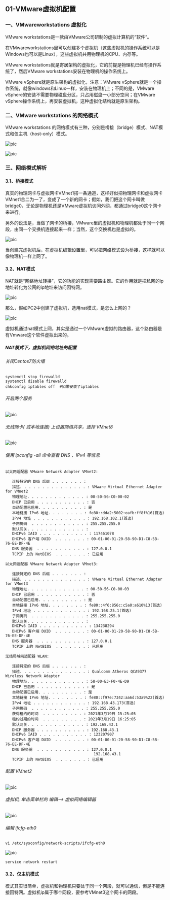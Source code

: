 ## 01-VMware虚拟机配置

### 一、VMwareworkstations 虚拟化

VMware workstations是一款由VMware公司研制的虚拟计算机的“软件”。
 
在VMwareworkstations里可以创建多个虚拟机（这些虚拟机的操作系统可以是Windows也可以是Linux），这些虚拟机共用物理机的CPU、内存等。

VMware workstations就是寄居架构的虚拟化，它的前提是物理机已经有操作系统了，然后VMware workstations安装在物理机的操作系统上。

VMware vSphere就是原生架构的虚拟化，注意：VMware vSphere就是一个操作系统，就像windows和Linux一样，安装在物理机上；不同的是，VMware vSphere的安装不需要物理磁盘分区，只占用磁盘一小部分空间；在VMware vSphere操作系统上，再安装虚拟机，这种虚拟化结构就是原生架构。

### 二、VMware workstations 的网络模式

VMware workstations 的网络模式有三种，分别是桥接（bridge）模式、NAT模式和仅主机（host-only）模式。

![pic](./images/vmware-01.png)

![pic](./images/vmware-02.png)


### 三、网络模式解析

#### 3.1、桥接模式
真实的物理网卡与虚拟网卡VMnet1搭一条通道，这样好似把物理网卡和虚拟网卡VMnet1合二为一了，变成了一个新的网卡；假如，我们把这个网卡叫做bridge0，无论是物理机还是VMware虚拟机访问外网，都通过bridge0这个网卡来进行。

另外的说法是，当做了网卡的桥接，VMware里的虚拟机和物理机都处于同一个网段，由同一个交换机连接起来一样；当然，这个交换机也是虚拟的。

![pic](./images/vmware-03.png)

当创建完虚拟机后，在虚拟机编辑设置里，可以把网络模式设为桥接，这样就可以像物理机一样上网了。


#### 3.2、NAT模式
NAT就是“网络地址转换”，它的功能的实现需要路由器。它的作用就是把私网的ip地址转化为公网的ip地址来访问因特网。

![pic](./images/vmware-04.png)

那么，假如PC2中创建了虚拟机，选用nat模式，是怎么上网的？

![pic](./images/vmware-06.png)

虚拟机通过nat模式上网，其实是通过一个VMware虚拟的路由器，这个路由器是有Vmware这个软件虚拟出来的。

##### NAT模式下，虚拟机网络地址的配置

###### 关闭Centos7防火墙
```
systemctl stop firewalld
systemctl disable firewalld
chkconfig iptables off  #如果安装了iptables
```

###### 开启两个服务

![pic](./images/vmware-07.png)

######  无线网卡( 或本地连接) 上设置网络共享，选择 VMnet8

![pic](./images/vmware-08.png)

###### 使用 ipconfig -all 命令查看 DNS 、IPv4 等信息
```
以太网适配器 VMware Network Adapter VMnet2:

   连接特定的 DNS 后缀 . . . . . . . :
   描述. . . . . . . . . . . . . . . : VMware Virtual Ethernet Adapter for VMnet2
   物理地址. . . . . . . . . . . . . : 00-50-56-C0-00-02
   DHCP 已启用 . . . . . . . . . . . : 否
   自动配置已启用. . . . . . . . . . : 是
   本地链接 IPv6 地址. . . . . . . . : fe80::dda2:5002:eafb:ff8f%16(首选)
   IPv4 地址 . . . . . . . . . . . . : 192.168.102.1(首选)
   子网掩码  . . . . . . . . . . . . : 255.255.255.0
   默认网关. . . . . . . . . . . . . :
   DHCPv6 IAID . . . . . . . . . . . : 117461078
   DHCPv6 客户端 DUID  . . . . . . . : 00-01-00-01-20-58-90-D1-C8-5B-76-EE-DF-4E
   DNS 服务器  . . . . . . . . . . . : 127.0.0.1
   TCPIP 上的 NetBIOS  . . . . . . . : 已启用

以太网适配器 VMware Network Adapter VMnet3:

   连接特定的 DNS 后缀 . . . . . . . :
   描述. . . . . . . . . . . . . . . : VMware Virtual Ethernet Adapter for VMnet3
   物理地址. . . . . . . . . . . . . : 00-50-56-C0-00-03
   DHCP 已启用 . . . . . . . . . . . : 否
   自动配置已启用. . . . . . . . . . : 是
   本地链接 IPv6 地址. . . . . . . . : fe80::4f6:856c:c5a0:a610%13(首选)
   IPv4 地址 . . . . . . . . . . . . : 192.168.25.1(首选)
   子网掩码  . . . . . . . . . . . . : 255.255.255.0
   默认网关. . . . . . . . . . . . . :
   DHCPv6 IAID . . . . . . . . . . . : 134238294
   DHCPv6 客户端 DUID  . . . . . . . : 00-01-00-01-20-58-90-D1-C8-5B-76-EE-DF-4E
   DNS 服务器  . . . . . . . . . . . : 127.0.0.1
   TCPIP 上的 NetBIOS  . . . . . . . : 已启用

无线局域网适配器 WLAN:

   连接特定的 DNS 后缀 . . . . . . . :
   描述. . . . . . . . . . . . . . . : Qualcomm Atheros QCA9377 Wireless Network Adapter
   物理地址. . . . . . . . . . . . . : 58-00-E3-F0-4E-D9
   DHCP 已启用 . . . . . . . . . . . : 是
   自动配置已启用. . . . . . . . . . : 是
   本地链接 IPv6 地址. . . . . . . . : fe80::f97e:7342:aa6d:53a9%22(首选)
   IPv4 地址 . . . . . . . . . . . . : 192.168.43.173(首选)
   子网掩码  . . . . . . . . . . . . : 255.255.255.0
   获得租约的时间  . . . . . . . . . : 2021年3月19日 15:25:05
   租约过期的时间  . . . . . . . . . : 2021年3月19日 16:25:05
   默认网关. . . . . . . . . . . . . : 192.168.43.1
   DHCP 服务器 . . . . . . . . . . . : 192.168.43.1
   DHCPv6 IAID . . . . . . . . . . . : 123207907
   DHCPv6 客户端 DUID  . . . . . . . : 00-01-00-01-20-58-90-D1-C8-5B-76-EE-DF-4E
   DNS 服务器  . . . . . . . . . . . : 127.0.0.1
                                       192.168.43.1
   TCPIP 上的 NetBIOS  . . . . . . . : 已启用
```

###### 配置 VMnet2
![pic](./images/vmware-09.png)

###### 虚拟机, 单击菜单栏的 编辑–> 虚拟网络编辑器

![pic](./images/vmware-10.png)

###### 编辑 ifcfg-eth0
```
vi /etc/sysconfig/network-scripts/ifcfg-eth0
```

![pic](./images/vmware-11.png)

```
service network restart
```

#### 3.2、仅主机模式

模式其实很简单，虚拟机和物理机只要处于同一个网段，就可以通信，但是不能连接因特网。虚拟机ip属于哪个网段，要参考VMnet3这个网卡的网段。
